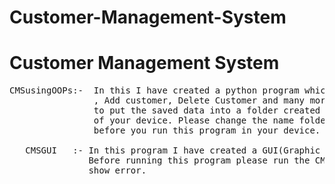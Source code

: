 # Customer-Management-System


<h1> Customer Management System </h1>


<pre>
CMSusingOOPs:-  In this I have created a python program which is used to get the details of the customers
                , Add customer, Delete Customer and many more things using pickle
                to put the saved data into a folder created inside the storage system
                of your device. Please change the name folder or add the folder to your device storage
                before you run this program in your device.
                 
   CMSGUI   :- In this program I have created a GUI(Graphic User Interface) for the CMSusingOOPs.
               Before running this program please run the CMSusingOOPs otherwise it will 
               show error.
</pre>
